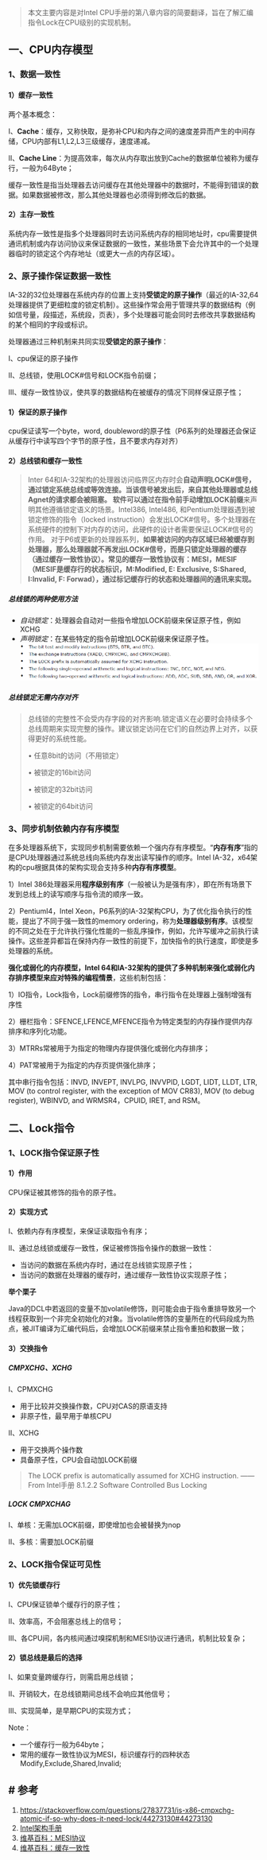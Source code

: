 > 本文主要内容是对Intel CPU手册的第八章内容的简要翻译，旨在了解汇编指令Lock在CPU级别的实现机制。
>

## 一、CPU内存模型

### 1、数据一致性

#### 1）缓存一致性

两个基本概念：

I、**Cache**：缓存，又称快取，是弥补CPU和内存之间的速度差异而产生的中间存储，CPU内部有L1,L2,L3三级缓存，速度递减。

II、**Cache Line**：为提高效率，每次从内存取出放到Cache的数据单位被称为缓存行，一般为64Byte；

缓存一致性是指当处理器去访问缓存在其他处理器中的数据时，不能得到错误的数据。如果数据被修改，那么其他处理器也必须得到修改后的数据。
#### 2）主存一致性
系统内存一致性是指多个处理器同时去访问系统内存的相同地址时，cpu需要提供通讯机制或内存访问协议来保证数据的一致性，某些场景下会允许其中的一个处理器临时的锁定这个内存地址（或更大一点的内存区域）。

### 2、原子操作保证数据一致性

IA-32的32位处理器在系统内存的位置上支持**受锁定的原子操作**（最近的IA-32,64处理器提供了更细粒度的锁定机制）。这些操作常会用于管理共享的数据结构（例如信号量，段描述，系统段，页表），多个处理器可能会同时去修改共享数据结构的某个相同的字段或标识。

处理器通过三种机制来共同实现**受锁定的原子操作**：

I、cpu保证的原子操作

II、总线锁，使用LOCK#信号和LOCK指令前缀；

III、缓存一致性协议，使共享的数据结构在被缓存的情况下同样保证原子性；

#### 1）保证的原子操作
cpu保证读写一个byte，word, doubleword的原子性（P6系列的处理器还会保证从缓存行中读写四个字节的原子性，且不要求内存对齐）

#### 2）总线锁和缓存一致性

> Inter 64和IA-32架构的处理器访问临界区内存时会**自动声明LOCK#**信号，通过锁定系统总线或等效连接。当该信号被发出后，来自其他处理器或总线Agnet的请求都会被阻塞。
> 软件可以通过在指令前**手动增加LOCK前缀**来声明其他遵循锁定语义的场景。Intel386, Intel486, 和Pentium处理器遇到被锁定修饰的指令（locked instruction）会发出LOCK#信号。多个处理器在系统硬件的控制下对内存的访问，此硬件的设计者需要保证LOCK#信号的作用。
> 对于P6或更新的处理器系列，**如果被访问的内存区域已经被缓存到处理器，那么处理器就不再发出LOCK#信号，而是只锁定处理器的缓存（通过缓存一致性协议）。常见的缓存一致性协议有：MESI，MESIF（MESIF是缓存行的状态标识，M:Modified, E: Exclusive, S:Shared, I:Invalid, F: Forwad），通过标记缓存行的状态和处理器间的通讯来实现。**

##### 总线锁的两种使用方法

* *自动锁定*：处理器会自动对一些指令增加LOCK前缀来保证原子性，例如XCHG
* *声明锁定*：在某些特定的指令前增加LOCK前缀来保证原子性。
![可加LOCK前缀的指令](../../../src/main/resources/picture/1240-20210115024357094.png)

##### 总线锁定无需内存对齐

> 总线锁的完整性不会受内存字段的对齐影响.锁定语义在必要时会持续多个总线周期来实现完整的操作。建议锁定访问在它们的自然边界上对齐，以获得更好的系统性能。
>
> • 任意8bit的访问（不用锁定）
>
> • 被锁定的16bit访问
>
> • 被锁定的32bit访问
>
> • 被锁定的64bit访问
### 3、同步机制依赖内存有序模型
在多处理器系统下，实现同步机制需要依赖一个强内存有序模型。“**内存有序**”指的是CPU处理器通过系统总线向系统内存发出读写操作的顺序。Intel IA-32，x64架构的cpu根据具体的架构实现会支持多种**内存有序模型**。

1）Intel 386处理器采用**程序级别有序**（一般被认为是强有序），即在所有场景下发到总线上的读写顺序与指令流的顺序一致。

2）PentiumI4，Intel Xeon，P6系列的IA-32架构CPU，为了优化指令执行的性能，提出了不同于强一致性的memory ordering，称为**处理器级别有序**。该模型的不同之处在于允许执行强化性能的一些乱序操作，例如，允许写缓冲之前执行读操作。这些差异都旨在保持内存一致性的前提下，加快指令的执行速度，即使是多处理器的系统。

**强化或弱化的内存模型，Intel 64和IA-32架构的提供了多种机制来强化或弱化内存排序模型来应对特殊的编程情景**，这些机制包括：

1）IO指令，Lock指令，Lock前缀修饰的指令，串行指令在处理器上强制增强有序性

2）栅栏指令：SFENCE,LFENCE,MFENCE指令为特定类型的内存操作提供内存排序和序列化功能。

3）MTRRs常被用于为指定的物理内存提供强化或弱化内存排序；

4）PAT常被用于为指定的内存页提供强化排序；

其中串行指令包括：INVD, INVEPT, INVLPG, INVVPID, LGDT, LIDT, LLDT, LTR, MOV (to control register, with the exception of MOV CR83), MOV (to debug register), WBINVD, and WRMSR4，CPUID, IRET, and RSM。

## 二、Lock指令

### 1、LOCK指令保证原子性

#### 1）作用

CPU保证被其修饰的指令的原子性。

#### 2）实现方式

I、依赖内存有序模型，来保证读取指令有序；

II、通过总线锁或缓存一致性，保证被修饰指令操作的数据一致性：

* 当访问的数据在系统内存时，通过在总线锁实现原子性；
* 当访问的数据在处理器的缓存时，通过缓存一致性协议实现原子性；

**举个栗子**

Java的DCL中若返回的变量不加volatile修饰，则可能会由于指令重排导致另一个线程获取到一个非完全初始化的对象。当volatile修饰的变量所在的代码段成为热点，被JIT编译为汇编代码后，会增加LOCK前缀来禁止指令重拍和数据一致；

#### 3）交换指令

##### CMPXCHG、XCHG

I、CPMXCHG

* 用于比较并交换操作数，CPU对CAS的原语支持
* 非原子性，最早用于单核CPU

II、XCHG

* 用于交换两个操作数
* 具备原子性，CPU会自动加LOCK前缀

> The LOCK prefix is automatically assumed for XCHG instruction.
> ——From Intel手册 8.1.2.2 Software Controlled Bus Locking

##### LOCK CMPXCHAG

I、单核：无需加LOCK前缀，即使增加也会被替换为nop

II、多核：需要加LOCK前缀

### 2、LOCK指令保证可见性

#### 1）优先锁缓存行

I、CPU保证锁单个缓存行的原子性；

II、效率高，不会阻塞总线上的信号；

III、各CPU间，各内核间通过嗅探机制和MESI协议进行通讯，机制比较复杂；

#### 2）锁总线是最后的选择

I、如果变量跨缓存行，则需启用总线锁；

II、开销较大，在总线锁期间总线不会响应其他信号；

III、实现简单，是早期CPU的实现方式；

Note：

* 一个缓存行一般为64byte；
* 常用的缓存一致性协议为MESI，标识缓存行的四种状态Modify,Exclude,Shared,Invalid;

## # 参考

1. https://stackoverflow.com/questions/27837731/is-x86-cmpxchg-atomic-if-so-why-does-it-need-lock/44273130#44273130
2. [Intel架构手册](https://www.intel.com/content/dam/www/public/us/en/documents/manuals/64-ia-32-architectures-software-developer-vol-3a-part-1-manual.pdf)
3. [维基百科：MESI协议](https://zh.wikipedia.org/wiki/MESI%E5%8D%8F%E8%AE%AE)
4. [维基百科：缓存一致性](https://zh.wikipedia.org/wiki/%E5%BF%AB%E5%8F%96%E4%B8%80%E8%87%B4%E6%80%A7)